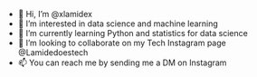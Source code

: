 - 👋 Hi, I’m @xlamidex
- 👀 I’m interested in data science and machine learning
- 🌱 I’m currently learning Python and statistics for data science 
- 💞️ I’m looking to collaborate on my Tech Instagram page @Lamidedoestech
- 📫 You can reach me by sending me a DM on Instagram

<!---
xlamidex/xlamidex is a ✨ special ✨ repository because its `README.md` (this file) appears on your GitHub profile.
You can click the Preview link to take a look at your changes.
--->

